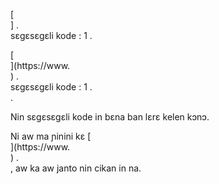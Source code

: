 [<br host>] .<br action>sɛgɛsɛgɛli kode : 1 .<br code>

[<br host>](https://www.<br host>) .<br action>sɛgɛsɛgɛli kode : 1 .<br code>.

Nin sɛgɛsɛgɛli kode in bɛna ban lɛrɛ kelen kɔnɔ.

Ni aw ma ɲinini kɛ [<br host>](https://www.<br host>) .<br action>, aw ka aw janto nin cikan in na.
